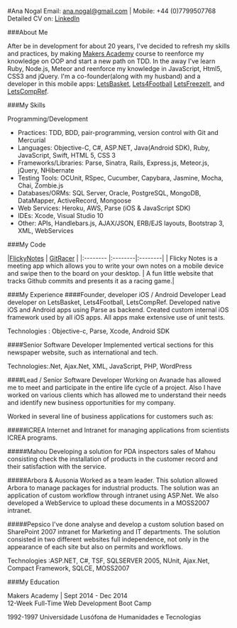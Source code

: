 #Ana Nogal
Email: ana.nogal@gmail.com | Mobile: +44 (0)7799507768  
Detailed CV on: [LinkedIn](http://www.linkedin.com/in/ananogal)

###About Me

After be in development for about 20 years, I've decided to refresh my skills and practices, by making [Makers Academy](http://makersacademy.com) course to reenforce my knowledge on OOP and start a new path on TDD.  In the away I've learn Ruby, Node.js, Meteor and reenforce my knowledge in JavaScript, Html5, CSS3 and jQuery. 
I'm a co-founder(along with my husband) and a developer in this mobile apps: [LetsBasket](https://itunes.apple.com/en/app/letsbasket/id460185648), [Lets4Football](https://itunes.apple.com/us/app/football-stats-more-lets4football+/id593996707?mt=8) [LetsFreezeIt](https://itunes.apple.com/us/app/letsfreezeit-your-camera-in/id882943454?mt=8), and [LetsCompRef](https://itunes.apple.com/us/app/letscompref/id769406191?mt=8).

###My Skills

Programming/Development
* Practices: TDD, BDD, pair-programming, version control with Git and Mercurial
* Languages: Objective-C, C#, ASP.NET, Java(Android SDK), Ruby, JavaScript, Swift, HTML 5, CSS 3
* Frameworks/Libraries: Parse, Sinatra, Rails, Express.js, Meteor.js, jQuery, NHibernate
* Testing Tools: OCUnit, RSpec, Cucumber, Capybara, Jasmine, Mocha, Chai, Zombie.js
* Databases/ORMs: SQL Server, Oracle, PostgreSQL, MongoDB, DataMapper, ActiveRecord, Mongoose
* Web Services: Heroku, AWS, Parse (iOS & JavaScript SDK)
* IDEs: Xcode, Visual Studio 10
* Other: APIs, Handlebars.js, AJAX/JSON, ERB/EJS layouts, Bootstrap 3, XML, WebServices

###My Code

|[FlickyNotes](https://github.com/ananogal/FlickyNotes) | [GitRacer](https://github.com/ananogal/gitRacer) | 
|:-------- |:--------|:--------|
| Flicky Notes is a meeting app which allows you to write your own notes on a mobile device and swipe then to the board on your desktop. | A fun little website that tracks Github commits and presents it as a racing game.|


###My Experience
####Founder, developer
iOS / Android Developer
Lead developer on LetsBasket, Lets4Football, LetsCompRef. Developed native iOS and Android apps using Parse as backend. Created custom internal iOS framework used by all iOS apps. All apps make extensive use of unit tests.

Technologies : Objective-c, Parse, Xcode, Android SDK

####Senior Software Developer
Implemented vertical sections for this newspaper website, such as international and tech.

Technologies:.Net, Ajax.Net, XML, JavaScript, PHP, WordPress

####Lead / Senior Software Developer
Working on Avanade has allowed me to meet and participate in the entire life cycle of a project. Also I have worked on various clients which has allowed me to understand their needs and identify new business opportunities for my company.

Worked in several line of business applications for customers such as: 

#####ICREA
Internet and Intranet for managing applications from scientists ICREA programs.

#####Mahou
Developing a solution for PDA inspectors sales of Mahou consisting check the installation of products in the customer record and their satisfaction with the service.

#####Arbora & Ausonia
Worked as a team leader. This solution allowed Arbora to manage packages for industrial products. The solution was an application of custom workflow through intranet using ASP.Net. We also developed a WebService to upload these documents in a MOSS2007 intranet.

#####Pepsico
I've done analyse and develop a custom solution based on SharePoint 2007 intranet for Marketing and IT departments. The solution consisted in two different websites full independence, not only in the appearance of each site but also on permits and workflows.

Technologies :ASP.NET, C#, TSF, SQLSERVER 2005, NUnit, Ajax.Net, Compact Framework, SQLCE, MOSS2007


###My Education

Makers Academy | Sept 2014 - Dec 2014  
12-Week Full-Time Web Development Boot Camp  

1992-1997
Universidade Lusófona de Humanidades e Tecnologias